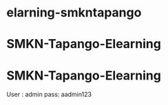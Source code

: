 # elarning-smkntapango
# SMKN-Tapango-Elearning
# SMKN-Tapango-Elearning

User : admin
pass: aadmin123
